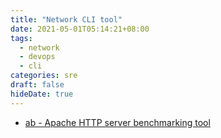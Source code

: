 ```yaml
---
title: "Network CLI tool"
date: 2021-05-01T05:14:21+08:00
tags:
  - network
  - devops
  - cli
categories: sre
draft: false
hideDate: true
---
```


- [ab - Apache HTTP server benchmarking tool](https://httpd.apache.org/docs/2.4/programs/ab.html)
